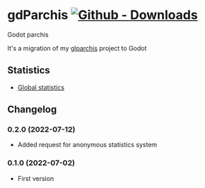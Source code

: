 # gdParchis [![Github - Downloads](https://shields.io/github/downloads/turulomio/gdparchis/total?label=Github%20downloads )](https://github.com/turulomio/gdparchis/)

Godot parchis

It's a migration of my [glparchis](https://github.com/turulomio/glparchis/) project to Godot 


## Statistics

- [Global statistics](https://coolnewton.mooo.com/django_gdparchis/statistics/globals/)

## Changelog

### 0.2.0 (2022-07-12)
- Added request for anonymous statistics system

### 0.1.0 (2022-07-02)
- First version
